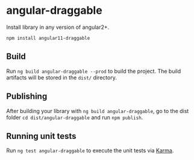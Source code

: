 # angular-draggable

Install library in any version of angular2+.

`npm install angular11-draggable`

## Build

Run `ng build angular-draggable --prod` to build the project. The build artifacts will be stored in the `dist/` directory.

## Publishing

After building your library with `ng build angular-draggable`, go to the dist folder `cd dist/angular-draggable` and run `npm publish`.

## Running unit tests

Run `ng test angular-draggable` to execute the unit tests via [Karma](https://karma-runner.github.io).


